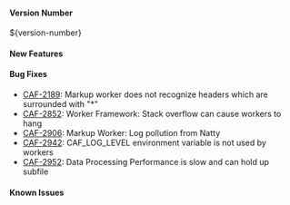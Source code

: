 #### Version Number
${version-number}

#### New Features

#### Bug Fixes
- [CAF-2189](https://jira.autonomy.com/browse/CAF-2189): Markup worker does not recognize headers which are surrounded with "*"
- [CAF-2852](https://jira.autonomy.com/browse/CAF-2852): Worker Framework: Stack overflow can cause workers to hang
- [CAF-2906](https://jira.autonomy.com/browse/CAF-2906): Markup Worker: Log pollution from Natty
- [CAF-2942](https://jira.autonomy.com/browse/CAF-2942): CAF_LOG_LEVEL environment variable is not used by workers
- [CAF-2952](https://jira.autonomy.com/browse/CAF-2952): Data Processing Performance is slow and can hold up subfile

#### Known Issues
